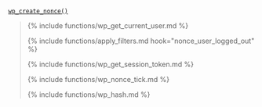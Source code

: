 <p><code><a href="https://developer.wordpress.org/reference/functions/wp_create_nonce/">wp_create_nonce()</a></code></p>

<blockquote>

{% include functions/wp_get_current_user.md %}

{% include functions/apply_filters.md hook="nonce_user_logged_out" %}

{% include functions/wp_get_session_token.md %}

{% include functions/wp_nonce_tick.md %}

{% include functions/wp_hash.md %}

</blockquote>
